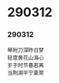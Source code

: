 # 290312
<!-- 琴附刀深昨日梦,<br>轻意黄花山海心,<br>岁于时节春若离,<br>当荆湖平宁夏聚。 [2020-12-20]-->

### 290312
```shell
琴附刀深昨日梦
轻意黄花山海心
岁于时节春若离
当荆湖平宁夏聚
```



